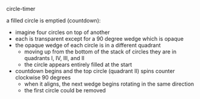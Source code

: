 circle-timer

a filled circle is emptied (countdown):

 - imagine four circles on top of another
 - each is transparent except for a 90 degree wedge which is opaque
 - the opaque wedge of each circle is in a different quadrant
   - moving up from the bottom of the stack of circles they are in quadrants I, IV, III, and II
   - the circle appears entirely filled at the start
 - countdown begins and the top circle (quadrant II) spins counter clockwise 90 degrees
   - when it aligns, the next wedge begins rotating in the same direction
   - the first circle could be removed

